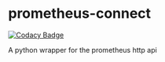 # prometheus-connect

[![Codacy Badge](https://api.codacy.com/project/badge/Grade/48cebb81b5d34d7cb45bcc5f5e0d505b)](https://app.codacy.com/app/4n4nd/prometheus-connect?utm_source=github.com&utm_medium=referral&utm_content=4n4nd/prometheus-connect&utm_campaign=Badge_Grade_Settings)


A python wrapper for the prometheus http api
